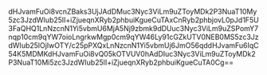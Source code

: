 dHJvamFuOi8vcnZBaks3UjJAdDMuc3Nyc3ViLm9uZToyMDk2P3NuaT10My5zc3JzdWIub25lI+iZjueqnXRyb2phbuiKgueCuTAxCnRyb2phbjovL0pJd1F5U3FaQHQ1LnNzcnN1Yi5vbmU6MjA5Nj9zbmk9dDUuc3Nyc3ViLm9uZSPomY7nqp10cm9qYW7oioLngrkwMgp0cm9qYW46Ly91cGZkUTV0NEB0MS5zc3JzdWIub25lOjIwOTY/c25pPXQxLnNzcnN1Yi5vbmUj6JmO56qddHJvamFu6IqC54K5MDMKdHJvamFuOi8vQ05kOTVUV0hAdDIuc3Nyc3ViLm9uZToyMDk2P3NuaT10Mi5zc3JzdWIub25lI+iZjueqnXRyb2phbuiKgueCuTA0Cg==